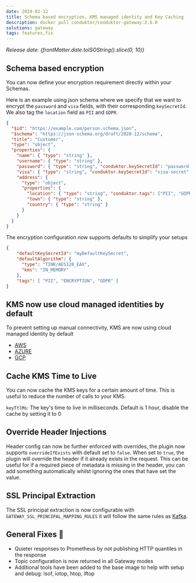 ```yaml
---
date: 2024-02-12
title: Schema based encryption, KMS managed identity and Key Caching 
description: docker pull conduktor/conduktor-gateway:2.6.0
solutions: gateway
tags: features,fix
---
```


*Release date: {frontMatter.date.toISOString().slice(0, 10)}*

## Schema based encryption

You can now define your encryption requirement directly within your Schemas.

Here is an example using json schema where we specify that we want to encrypt the `password` and `visa` fields, with their corresponding `keySecretId`.
We also tag the `location` field as `PII` and `GDPR`.

```json
{
  "$id": "https://example.com/person.schema.json",
  "$schema": "https://json-schema.org/draft/2020-12/schema",
  "title": "Customer",
  "type": "object",
  "properties": {
    "name": { "type": "string" },
    "username": { "type": "string" },
    "password": { "type": "string", "conduktor.keySecretId": "password-secret"},
    "visa": { "type": "string", "conduktor.keySecretId": "visa-secret" },
    "address": {
      "type": "object",
      "properties": {
        "location": { "type": "string", "conduktor.tags": ["PII", "GDPR"] },
        "town": { "type": "string" },
        "country": { "type": "string" }
      }
    }
  }
}
```

The encryption configuration now supports defaults to simplify your setups

```json
{
    "defaultKeySecretId": "myDefaultKeySecret",
    "defaultAlgorithm": {
      "type": "TINK/AES128_EAX",
      "kms": "IN_MEMORY"
    },
    "tags": [ "PII", "ENCRYPTION", "GDPR" ]
}
```

## KMS now use cloud managed identities by default

To prevent setting up manual connectivity, KMS are now using cloud managed identity by default

* [AWS](https://docs.aws.amazon.com/sdk-for-java/v1/developer-guide/credentials.html#credentials-default)
* [AZURE](https://learn.microsoft.com/en-us/java/api/com.azure.identity.defaultazurecredential?view=azure-java-stable)
* [GCP](https://github.com/googleapis/google-auth-library-java/blob/main/README.md#application-default-credentials)


## Cache KMS Time to Live

You can now cache the KMS keys for a certain amount of time. This is useful to reduce the number of calls to your KMS.

`keyTtlMs`: The key's time to live in milliseconds. Default is 1 hour, disable the cache by setting it to 0


## Override Header Injections

Header config can now be further enforced with overrides, the plugin now supports `overrideIfExists` with default set to `false`. When set to `true`, the plugin will override the header if it already exists in the request. This can be useful for if a required piece of metadata is missing in the header, you can add something automatically whilst ignoring the ones that have set the value.


## SSL Principal Extraction

The SSL principal extraction is now configurable with `GATEWAY_SSL_PRINCIPAL_MAPPING_RULES` it will follow the same rules as [Kafka](https://kafka.apache.org/documentation/#brokerconfigs_ssl.principal.mapping.rules). 


## General Fixes 🔨

* Quieter responses to Prometheus by not publishing HTTP quantiles in the response
* Topic configuration is now returned in all Gateway modes
* Additional tools have been added to the base image to help with setup and debug: lsof, iotop, htop, iftop
